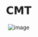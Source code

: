 
<h1 align="center">
  𝗖𝗠𝗧
</h1>

<div align="center">
    
    
![image](https://user-images.githubusercontent.com/92306660/160721045-10a55c43-bb0e-41e1-b69a-473f5f62d66a.png)



